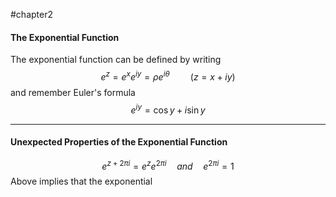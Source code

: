 #chapter2 
#### The Exponential Function
The exponential function can be defined by writing $$e^z = e^x e^{iy}= \rho e^{i\theta}\quad\quad (z = x + iy)$$ and remember Euler's formula $$e^{iy} = \cos y +i\sin y$$

---
#### Unexpected Properties of the Exponential Function
$$e^{z + 2\pi i} = e^z e^{2\pi i} \quad and\quad e^{2\pi i} = 1$$ Above implies that the exponential 